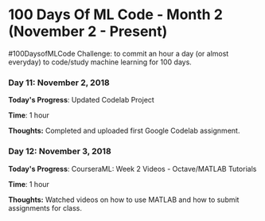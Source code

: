 # 100 Days Of ML Code - Month 2 (November 2 - Present)
 #100DaysofMLCode Challenge: to commit an hour a day (or almost everyday) to code/study machine learning for 100 days.

### Day 11: November 2, 2018

**Today's Progress**: Updated Codelab Project

**Time**: 1 hour

**Thoughts:** Completed and uploaded first Google Codelab assignment.


### Day 12: November 3, 2018

**Today's Progress**: CourseraML: Week 2 Videos - Octave/MATLAB Tutorials

**Time**: 1 hour

**Thoughts:** Watched videos on how to use MATLAB and how to submit assignments for class.

<!-- ***Include a link to Assignment on Github here*** -->
<!-- **Link to Project**: [ ](https://github.com/carlymichele) -->

<!--
### Day 13: November 4, 2018

**Today's Progress**: CourseraML: HW #2 - Linear Regression

**Time**: 1 hour

**Thoughts:** Completing the first MATLAB assignment in my Coursera class. I will probably use Jupyter Notebooks for uploading my assignments to GitHub as it is easier to use and better for graphing.

<!-- ***Include a link to Assignment on Github here*** -->
<!-- **Link to Project**: [ ](https://github.com/carlymichele) -->
